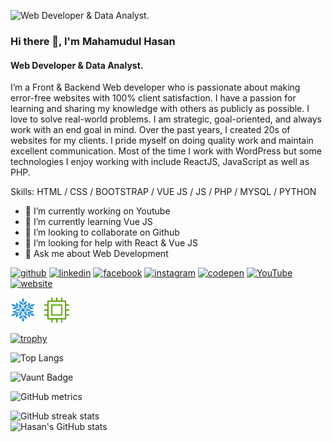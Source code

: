 ![Web Developer & Data Analyst.](https://scontent.fspd3-1.fna.fbcdn.net/v/t39.30808-6/455812990_3834872086790954_5536666104293274783_n.jpg?stp=dst-jpg_s960x960&_nc_cat=108&ccb=1-7&_nc_sid=cc71e4&_nc_ohc=68cwpYpZg2YQ7kNvgFtduQf&_nc_ht=scontent.fspd3-1.fna&oh=00_AYA_QHVSXyJJ0qv-ELG8VeRimi01G-sVfzljkyylt7o5Mw&oe=66C3DF16)

### Hi there 👋, I'm Mahamudul Hasan
#### Web Developer & Data Analyst.

I’m a Front & Backend Web developer who is passionate about making error-free websites with 100% client satisfaction. I have a passion for learning and sharing my knowledge with others as publicly as possible. I love to solve real-world problems. I am strategic, goal-oriented, and always work with an end goal in mind. Over the past years, I created 20s of websites for my clients. I pride myself on doing quality work and maintain excellent communication. Most of the time I work with WordPress but some technologies I enjoy working with include ReactJS, JavaScript as well as PHP.

Skills: HTML / CSS / BOOTSTRAP / VUE JS / JS /  PHP / MYSQL / PYTHON

- 🔭 I’m currently working on Youtube 
- 🌱 I’m currently learning Vue JS 
- 👯 I’m looking to collaborate on Github 
- 🤔 I’m looking for help with React & Vue JS 
- 💬 Ask me about Web Development 


[<img src='https://cdn.jsdelivr.net/npm/simple-icons@3.0.1/icons/github.svg' alt='github' height='40'>](https://github.com/mahamudulhasanmonir)  [<img src='https://cdn.jsdelivr.net/npm/simple-icons@3.0.1/icons/linkedin.svg' alt='linkedin' height='40'>](https://www.linkedin.com/in/mahamuduldev/)  [<img src='https://cdn.jsdelivr.net/npm/simple-icons@3.0.1/icons/facebook.svg' alt='facebook' height='40'>](https://www.facebook.com/mdmahamudul.hasan.180)  [<img src='https://cdn.jsdelivr.net/npm/simple-icons@3.0.1/icons/instagram.svg' alt='instagram' height='40'>](https://www.instagram.com/mahamudul_hasan_monir/)  [<img src='https://cdn.jsdelivr.net/npm/simple-icons@3.0.1/icons/codepen.svg' alt='codepen' height='40'>](https://codepen.io/mahamudulhasan)  [<img src='https://cdn.jsdelivr.net/npm/simple-icons@3.0.1/icons/youtube.svg' alt='YouTube' height='40'>](https://www.youtube.com/channel/bdelectrotech)  [<img src='https://cdn.jsdelivr.net/npm/simple-icons@3.0.1/icons/icloud.svg' alt='website' height='40'>](https://mahamuduldev.com)  

<a href='https://archiveprogram.github.com/'><img src='https://raw.githubusercontent.com/acervenky/animated-github-badges/master/assets/acbadge.gif' width='40' height='40'></a> <a href='https://docs.github.com/en/developers'><img src='https://raw.githubusercontent.com/acervenky/animated-github-badges/master/assets/devbadge.gif' width='40' height='40'></a> 

[![trophy](https://github-profile-trophy.vercel.app/?username=mahamudulhasanmonir)](https://github.com/ryo-ma/github-profile-trophy)

![Top Langs](https://github-readme-stats.vercel.app/api/top-langs/?username=anuraghazra&langs_count=8)

![Vaunt Badge](https://api.vaunt.dev/v1/github/entities/mahamudulhasanmonir/contributions?format=svg&private=true)  

![GitHub metrics](https://metrics.lecoq.io/mahamudulhasanmonir)  

![GitHub streak stats](https://streak-stats.demolab.com/?user=mahamudulhasanmonir)  
![Hasan's GitHub stats](https://github-readme-stats.vercel.app/api?username=mahamudulhasanmonir&show_icons=true&theme=radical)

